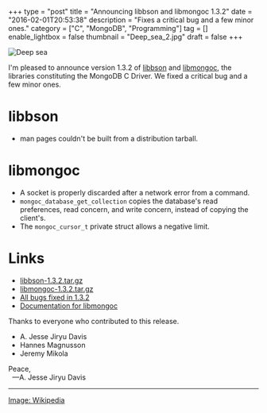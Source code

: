 +++
type = "post"
title = "Announcing libbson and libmongoc 1.3.2"
date = "2016-02-01T20:53:38"
description = "Fixes a critical bug and a few minor ones."
category = ["C", "MongoDB", "Programming"]
tag = []
enable_lightbox = false
thumbnail = "Deep_sea_2.jpg"
draft = false
+++

<p><img alt="Deep sea" src="Deep_sea_2.jpg" /></p>
<p>I'm pleased to announce version 1.3.2 of <a href="http://mongoc.org/libbson/current/">libbson</a> and <a href="http://mongoc.org/libmongoc/current/">libmongoc</a>, the libraries constituting the MongoDB C Driver. We fixed a critical bug and a few minor ones.</p>
<h1 id="libbson">libbson</h1>
<ul>
<li>man pages couldn't be built from a distribution tarball.</li>
</ul>
<h1 id="libmongoc">libmongoc</h1>
<ul>
<li>A socket is properly discarded after a network error from a command.</li>
<li><code>mongoc_database_get_collection</code> copies the database's read preferences,
read concern, and write concern, instead of copying the client's.</li>
<li>The <code>mongoc_cursor_t</code> private struct allows a negative limit.</li>
</ul>
<h1 id="links">Links</h1>
<ul>
<li><a href="https://github.com/mongodb/libbson/releases/download/1.3.2/libbson-1.3.2.tar.gz">libbson-1.3.2.tar.gz</a></li>
<li><a href="https://github.com/mongodb/mongo-c-driver/releases/download/1.3.2/mongo-c-driver-1.3.2.tar.gz">libmongoc-1.3.2.tar.gz</a></li>
<li><a href="https://jira.mongodb.org/issues/?jql=project%20%3D%20CDRIVER%20AND%20fixVersion%20%3D%201.3.2%20ORDER%20BY%20due%20ASC%2C%20priority%20DESC%2C%20created%20ASC">All bugs fixed in 1.3.2</a></li>
<li><a href="http://mongoc.org/libmongoc/current/">Documentation for libmongoc</a></li>
</ul>
<p>Thanks to everyone who contributed to this release.</p>
<ul>
<li>A. Jesse Jiryu Davis</li>
<li>Hannes Magnusson</li>
<li>Jeremy Mikola</li>
</ul>
<p>Peace,<br />
&nbsp;&nbsp;&mdash;A. Jesse Jiryu Davis</p>
<hr />
<p><a href="https://commons.wikimedia.org/wiki/File:Deep_sea.jpg">Image: Wikipedia</a></p>
